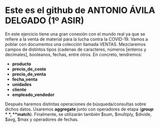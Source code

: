 # Este es el github de **ANTONIO ÁVILA DELGADO** (1º ASIR)
En este ejercicio tiene una gran conexión con el mundo real ya que se refiere a la venta de material para la lucha contra la  COVID-19.
Vamos a poblar con documentos una colección llamada VENTAS. 
Mezclaremos campos de distintos tipos (cadenas de caracteres, números [enteros y decimales], booleanos, fechas, entre otros. 
En concreto, tendremos:

* **producto**
* **precio_de_coste**
* **precio_de_venta**
* **fecha_venta**
* **unidades**
* **cliente**
* **empleado_vendedor**

Después  haremos distintas operaciones de búsqueda/consultas sobre  dichos datos.
Usaremos **aggregate** junto con operadores de etapa (**$group**, **$match**).
Finalmente, se utilizarán también  $sum, $multiply, $divide, $avg, $max y operadores de fechas.